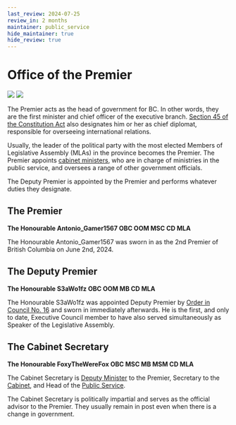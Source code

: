 ```yaml
---
last_review: 2024-07-25
review_in: 2 months
maintainer: public_service
hide_maintainer: true
hide_review: true
---
```


# Office of the Premier

<aside>
<div class="social-icons">
<a href="https://discord.gg/45JDY7jFGg" target="_blank"><img src="/img/discord.png" class="social-icon" /></a>
<a href="https://social.bcrbx.com/@BCGovNews" target="_blank"><img src="/img/mastodon.png" class="social-icon" /></a>
</div>
</aside>

The Premier acts as the head of government for BC. In other words, they are the first minister and chief officer of the executive branch. [Section 45 of the Constitution Act](https://github.com/British-Columbia/Kings-Printer/blob/main/Laws/Constitution%20Act/Consolidated.md#office-of-premier) also designates him or her as chief diplomat, responsible for overseeing international relations.

Usually, the leader of the political party with the most elected Members of Legislative Assembly (MLAs) in the province becomes the Premier. The Premier appoints [cabinet ministers](/gov/cabinet), who are in charge of ministries in the public service, and oversees a range of other government officials.

The Deputy Premier is appointed by the Premier and performs whatever duties they designate.

## The Premier

**The Honourable Antonio_Gamer1567 OBC OOM MSC CD MLA**

The Honourable Antonio_Gamer1567 was sworn in as the 2nd Premier of British Columbia on June 2nd, 2024.

## The Deputy Premier

**The Honourable S3aWo1fz OBC OOM MB CD MLA**

The Honourable S3aWo1fz was appointed Deputy Premier by [Order in Council No. 16](https://github.com/British-Columbia/Kings-Printer/blob/main/Orders%20in%20Council/2024-0016.pdf) and sworn in immediately afterwards. He is the first, and only to date, Executive Council member to have also served simultaneously as Speaker of the Legislative Assembly.

## The Cabinet Secretary

**The Honourable FoxyTheWereFox OBC MSC MB MSM CD MLA**

The Cabinet Secretary is [Deputy Minister](/gov/cabinet/deputy-ministers) to the Premier, Secretary to the [Cabinet](/gov/cabinet), and Head of the [Public Service](/gov/public-service).

The Cabinet Secretary is politically impartial and serves as the official advisor to the Premier. They usually remain in post even when there is a change in government.
